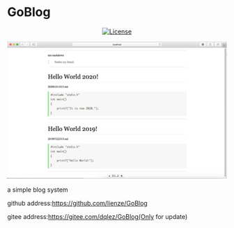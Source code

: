 # GoBlog
<div align=center>

[![License](https://img.shields.io/github/license/lienze/GoBlog.svg?style=flat)](https://github.com/lienze/GoBlog)
</div>

<div align=center>
<img src="readmeres/show.png"/>
</div>

a simple blog system

github address:https://github.com/lienze/GoBlog

gitee  address:https://gitee.com/dqlez/GoBlog(Only for update)
